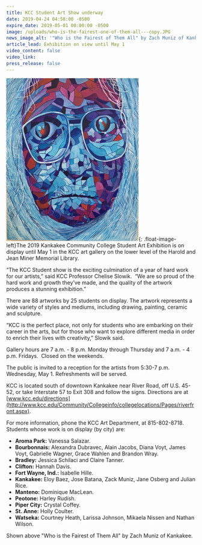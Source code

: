 ```yaml
---
title: KCC Student Art Show underway
date: 2019-04-24 04:58:00 -0500
expire_date: 2019-05-01 00:00:00 -0500
image: /uploads/who-is-the-fairest-one-of-them-all---copy.JPG
news_image_alt: '"Who is the Fairest of Them All" by Zach Muniz of Kankakee.'
article_lead: Exhibition on view until May 1
video_content: false
video_link:
press_release: false
---
```


![](/uploads/who-is-the-fairest-one-of-them-all---copy.JPG){: .float-image-left}The 2019 Kankakee Community College Student Art Exhibition is on display until May 1 in the KCC art gallery on the lower level of the Harold and Jean Miner Memorial Library.

“The KCC Student show is the exciting culmination of a year of hard work for our artists,” said KCC Professor Chelise Slowik. &nbsp;“We are so proud of the hard work and growth they’ve made, and the quality of the artwork produces a stunning exhibition.”

There are 88 artworks by 25 students on display. The artwork represents a wide variety of styles and mediums, including drawing, painting, ceramic and sculpture.

“KCC is the perfect place, not only for students who are embarking on their career in the arts, but for those who want to explore different media in order to enrich their lives with creativity,” Slowik said.

Gallery hours are 7 a.m. - 8 p.m. Monday through Thursday and 7 a.m. - 4 p.m. Fridays. &nbsp;Closed on the weekends.

The public is invited to a reception for the artists from 5:30-7 p.m. Wednesday, May 1. Refreshments will be served.

KCC is located south of downtown Kankakee near River Road, off U.S. 45-52, or take Interstate 57 to Exit 308 and follow the signs. Directions are at [www.kcc.edu/directions](http://www.kcc.edu/Community/Collegeinfo/collegelocations/Pages/riverfront.aspx).

For more information, phone the KCC Art Department, at 815-802-8718.<br>Students whose work is on display (by city) are:

* **Aroma Park:** Vanessa Salazar.
* **Bourbonnais:** Alexandra Dubravec, Alain Jacobs, Diana Voyt, James Voyt, Gabrielle Wagner, Grace Wahlen and Brandon Wray.
* **Bradley:** Jessica Schilaci and Claire Tanner.
* **Clifton:** Hannah Davis.
* **Fort Wayne, Ind.:** Isabelle Hille.
* **Kankakee:** Eloy Baez, Jose Batana, Zack Muniz, Jane Osberg and Julian Rice.
* **Manteno:** Dominique MacLean.
* **Peotone:** Harley Rudish.
* **Piper City:** Crystal Coffey.
* **St. Anne:** Holly Coulter.
* **Watseka:** Courtney Heath, Larissa Johnson, Mikaela Nissen and Nathan Wilson.

Shown above "Who is the Fairest of Them All" by Zach Muniz of Kankakee.